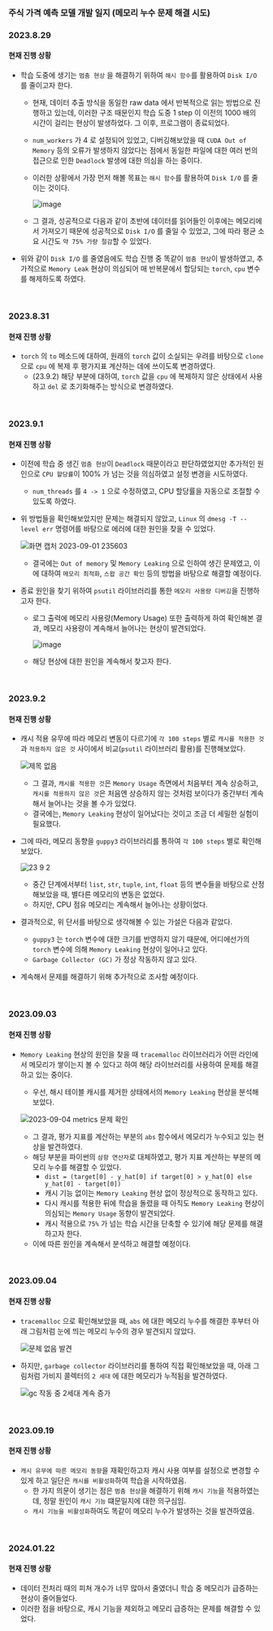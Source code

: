 ### 주식 가격 예측 모델 개발 일지 (메모리 누수 문제 해결 시도)

### 2023.8.29

#### 현재 진행 상황
  - 학습 도중에 생기는 `멈춤 현상` 을 해결하기 위하여 `해시 함수`를 활용하여 `Disk I/O` 를 줄이고자 한다.
    - 현재, 데이터 추출 방식을 동일한 raw data 에서 반복적으로 읽는 방법으로 진행하고 있는데, 이러한 구조 때문인지 학습 도중 1 step 이 이전의 1000 배의 시간이 걸리는 현상이 발생하었다. 그 이후, 프로그램이 종료되었다.
    - `num_workers` 가 4 로 설정되어 있었고, 디버깅해보았을 때 `CUDA Out of Memory` 등의 오류가 발생하지 않았다는 점에서 동일한 파일에 대한 여러 번의 접근으로 인한 `Deadlock` 발생에 대한 의심을 하는 중이다.
    - 이러한 상황에서 가장 먼저 해볼 목표는 `해시 함수`를 활용하여 `Disk I/O` 를 줄이는 것이다.

      ![image](https://github.com/DevTae/StockPricePredictionPreview/assets/55177359/598338d9-e678-49ef-945d-8c0a9a79b39a)
    - 그 결과, 성공적으로 다음과 같이 초반에 데이터를 읽어들인 이후에는 메모리에서 가져오기 때문에 성공적으로 `Disk I/O` 를 줄일 수 있었고, 그에 따라 평균 소요 시간도 `약 75% 가량 절감`할 수 있었다.
  - 위와 같이 `Disk I/O` 를 줄였음에도 학습 진행 중 똑같이 `멈춤 현상`이 발생하였고, 추가적으로 `Memory Leak` 현상이 의심되어 매 반복문에서 할당되는 `torch`, `cpu` 변수를 해제하도록 하였다.

<br/>

### 2023.8.31

#### 현재 진행 상황
  - `torch` 의 `to` 메소드에 대하여, 원래의 `torch` 값이 소실되는 우려를 바탕으로 `clone` 으로 `cpu` 에 복제 후 평가지표 계산하는 데에 쓰이도록 변경하였다.
    - (23.9.2) 해당 부분에 대하여, `torch` 값을 `cpu` 에 복제하지 않은 상태에서 사용하고 `del` 로 초기화해주는 방식으로 변경하였다.

<br/>

### 2023.9.1

#### 현재 진행 상황
  - 이전에 학습 중 생긴 `멈춤 현상`이 `Deadlock` 때문이라고 판단하였었지만 추가적인 원인으로 `CPU 할당률`이 100% 가 넘는 것을 의심하였고 설정 변경을 시도하였다.
    - `num_threads` 를 `4 -> 1` 으로 수정하였고, CPU 할당률을 자동으로 조절할 수 있도록 하였다.
  - 위 방법들을 확인해보았지만 문제는 해결되지 않았고, `Linux` 의 `dmesg -T --level err` 명령어를 바탕으로 에러에 대한 원인을 찾을 수 있었다.

    ![화면 캡처 2023-09-01 235603](https://github.com/DevTae/StockPricePredictionPreview/assets/55177359/2e18b98a-8ae3-4a3a-b618-eba4ee8e7e85)
    - 결국에는 `Out of memory` 및 `Memory Leaking` 으로 인하여 생긴 문제였고, 이에 대하여 `메모리 최적화`, `스왑 공간 확인` 등의 방법을 바탕으로 해결할 예정이다.
  - 종료 원인을 찾기 위하여 `psutil` 라이브러리를 통한 `메모리 사용량 디버깅`을 진행하고자 한다.
    - 로그 출력에 메모리 사용량(Memory Usage) 또한 출력하게 하여 확인해본 결과, 메모리 사용량이 계속해서 늘어나는 현상이 발견되었다.

      ![image](https://github.com/DevTae/StockPricePredictionPreview/assets/55177359/a34ba749-e967-448a-a7f1-320e3cb2a906)
    - 해당 현상에 대한 원인을 계속해서 찾고자 한다.

<br/>

### 2023.9.2

#### 현재 진행 상황
  - 캐시 적용 유무에 따라 메모리 변동이 다르기에 `각 100 steps` 별로 `캐시를 적용한 것`과 `적용하지 않은 것` 사이에서 비교(`psutil` 라이브러리 활용)를 진행해보았다.

    ![제목 없음](https://github.com/DevTae/StockPricePredictionPreview/assets/55177359/05cd8c98-b0b6-4b9d-af6f-654bcd791efd)
    - 그 결과, `캐시를 적용한 것`은 `Memory Usage` 측면에서 처음부터 계속 상승하고, `캐시를 적용하지 않은 것`은 처음엔 상승하지 않는 것처럼 보이다가 중간부터 계속해서 늘어나는 것을 볼 수가 있었다.
    - 결국에는, `Memory Leaking` 현상이 일어났다는 것이고 조금 더 세밀한 실험이 필요했다.
  - 그에 따라, 메모리 동향을 `guppy3` 라이브러리를 통하여 `각 100 steps` 별로 확인해보았다.
  
    ![23 9 2](https://github.com/DevTae/StockPricePredictionPreview/assets/55177359/d2ac1aa0-d4a4-4d42-bdee-caf0f031b037)
    - 중간 단계에서부터 `list`, `str`, `tuple`, `int`, `float` 등의 변수들을 바탕으로 산정해보았을 때, 별다른 메모리의 변동은 없었다.
    - 하지만, CPU 점유 메모리는 계속해서 늘어나는 상황이었다.
  - 결과적으로, 위 단서를 바탕으로 생각해볼 수 있는 가설은 다음과 같았다.
    - `guppy3` 는 `torch` 변수에 대한 크기를 반영하지 않기 때문에, 어디에선가의 `torch` 변수에 의해 `Memory Leaking` 현상이 일어나고 있다.
    - `Garbage Collector (GC)` 가 정상 작동하지 않고 있다.
  - 계속해서 문제를 해결하기 위해 추가적으로 조사할 예정이다.

<br/>

### 2023.09.03

#### 현재 진행 상황
  - `Memory Leaking` 현상의 원인을 찾을 때 `tracemalloc` 라이브러리가 어떤 라인에서 메모리가 쌓이는지 볼 수 있다고 하여 해당 라이브러리를 사용하여 문제를 해결하고 있는 중이다.
    - 우선, 해시 테이블 캐시를 제거한 상태에서의 `Memory Leaking` 현상을 분석해보았다.

    ![2023-09-04 metrics 문제 확인](https://github.com/DevTae/StockPricePredictionPreview/assets/55177359/f0dbfb02-3307-4206-b7d3-e65e03f3a860)
    - 그 결과, 평가 지표를 계산하는 부분의 `abs` 함수에서 메모리가 누수되고 있는 현상을 발견하였다.
    - 해당 부분을 파이썬의 `삼항 연산자`로 대체하였고, 평가 지표 계산하는 부분의 메모리 누수를 해결할 수 있었다.
      - `dist = (target[0] - y_hat[0] if target[0] > y_hat[0] else y_hat[0] - target[0])`
      - 캐시 기능 없이는 `Memory Leaking` 현상 없이 정상적으로 동작하고 있다.
      - 다시 캐시를 적용한 뒤에 학습을 돌렸을 때 아직도 `Memory Leaking` 현상이 의심되는 `Memory Usage` 동향이 발견되었다.
      - 캐시 적용으로 `75%` 가 넘는 학습 시간을 단축할 수 있기에 해당 문제를 해결하고자 한다.
    - 이에 따른 원인을 계속해서 분석하고 해결할 예정이다.
   
<br/>

### 2023.09.04

#### 현재 진행 상황
  - `tracemalloc` 으로 확인해보았을 때, `abs` 에 대한 메모리 누수를 해결한 후부터 아래 그림처럼 눈에 띄는 메모리 누수의 경우 발견되지 않았다.

    ![문제 없음 발견](https://github.com/DevTae/StockPricePredictionPreview/assets/55177359/fb440ed8-11ee-45ec-95a1-01ed7a48ef67)
  - 하지만, `garbage collector` 라이브러리를 통하여 직접 확인해보았을 때, 아래 그림처럼 가비지 콜렉터의 `2 세대` 에 대한 메모리가 누적됨을 발견하였다.

    ![gc 작동 중 2세대 계속 증가](https://github.com/DevTae/StockPricePredictionPreview/assets/55177359/467c4508-c13b-4fb2-a420-05cf53328ce2)
  
<br/>

### 2023.09.19

#### 현재 진행 상황
  - `캐시 유무에 따른 메모리 동향`을 재확인하고자 캐시 사용 여부를 설정으로 변경할 수 있게 하고 일단은 `캐시를 비활성화`하여 학습을 시작하였음.
    - 한 가지 의문이 생기는 점은 `멈춤 현상`을 해결하기 위해 `캐시 기능`을 적용하였는데, 정말 원인이 `캐시 기능` 떄문일지에 대한 의구심임.
    - `캐시 기능을 비활성화`하여도 똑같이 메모리 누수가 발생하는 것을 발견하였음.

<br/>

### 2024.01.22

#### 현재 진행 상황
  - 데이터 전처리 때의 피쳐 개수가 너무 많아서 줄였더니 학습 중 메모리가 급증하는 현상이 줄어들었다.
  - 이러한 점을 바탕으로, 캐시 기능을 제외하고 메모리 급증하는 문제를 해결할 수 있었다.

<br/>
